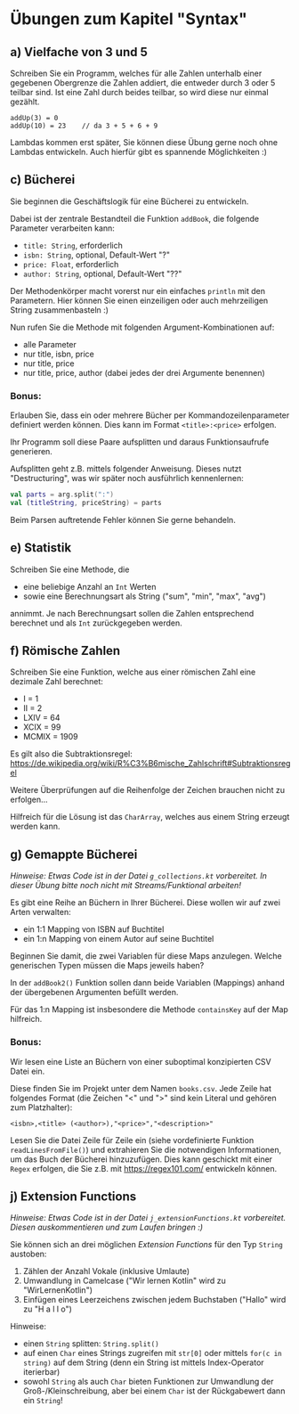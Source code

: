 # Übungen zum Kapitel "Syntax"

## a) Vielfache von 3 und 5

Schreiben Sie ein Programm, welches für alle Zahlen unterhalb einer gegebenen Obergrenze die Zahlen addiert, die
entweder durch 3 oder 5 teilbar sind. Ist eine Zahl durch beides teilbar, so wird diese nur einmal gezählt.

````text
addUp(3) = 0
addUp(10) = 23    // da 3 + 5 + 6 + 9
````

Lambdas kommen erst später, Sie können diese Übung gerne noch ohne Lambdas entwickeln. Auch hierfür gibt es
spannende Möglichkeiten :)

## c) Bücherei

Sie beginnen die Geschäftslogik für eine Bücherei zu entwickeln.

Dabei ist der zentrale Bestandteil die Funktion `addBook`, die folgende Parameter verarbeiten kann:

* `title: String`, erforderlich
* `isbn: String`, optional, Default-Wert "?"
* `price: Float`, erforderlich
* `author: String`, optional, Default-Wert "??"

Der Methodenkörper macht vorerst nur ein einfaches `println` mit den Parametern. Hier können Sie einen
einzeiligen oder auch mehrzeiligen String zusammenbasteln :)

Nun rufen Sie die Methode mit folgenden Argument-Kombinationen auf:

* alle Parameter
* nur title, isbn, price
* nur title, price
* nur title, price, author (dabei jedes der drei Argumente benennen)

### Bonus:

Erlauben Sie, dass ein oder mehrere Bücher per Kommandozeilenparameter definiert werden können. Dies
kann im Format `<title>:<price>` erfolgen.

Ihr Programm soll diese Paare aufsplitten und daraus Funktionsaufrufe generieren.

Aufsplitten geht z.B. mittels folgender Anweisung. Dieses nutzt "Destructuring", was wir später noch
ausführlich kennenlernen:

````kotlin
val parts = arg.split(":")
val (titleString, priceString) = parts
````

Beim Parsen auftretende Fehler können Sie gerne behandeln.

## e) Statistik

Schreiben Sie eine Methode, die

* eine beliebige Anzahl an `Int` Werten
* sowie eine Berechnungsart als String ("sum", "min", "max", "avg")

annimmt. Je nach Berechnungsart sollen die Zahlen entsprechend berechnet und als `Int` zurückgegeben werden.

## f) Römische Zahlen

Schreiben Sie eine Funktion, welche aus einer römischen Zahl eine dezimale Zahl berechnet:

* I = 1
* II = 2
* LXIV = 64
* XCIX = 99
* MCMIX = 1909

Es gilt also die Subtraktionsregel: https://de.wikipedia.org/wiki/R%C3%B6mische_Zahlschrift#Subtraktionsregel

Weitere Überprüfungen auf die Reihenfolge der Zeichen brauchen nicht zu erfolgen...

Hilfreich für die Lösung ist das `CharArray`, welches aus einem String erzeugt werden kann.

## g) Gemappte Bücherei

*Hinweise: Etwas Code ist in der Datei `g_collections.kt` vorbereitet. In dieser Übung bitte noch 
nicht mit Streams/Funktional arbeiten!*

Es gibt eine Reihe an Büchern in Ihrer Bücherei. Diese wollen wir auf zwei Arten verwalten:

* ein 1:1 Mapping von ISBN auf Buchtitel
* ein 1:n Mapping von einem Autor auf seine Buchtitel

Beginnen Sie damit, die zwei Variablen für diese Maps anzulegen. Welche generischen Typen müssen die Maps
jeweils haben?

In der `addBook2()` Funktion sollen dann beide Variablen (Mappings) anhand der übergebenen Argumenten befüllt werden.

Für das 1:n Mapping ist insbesondere die Methode `containsKey` auf der Map hilfreich.

### Bonus:

Wir lesen eine Liste an Büchern von einer suboptimal konzipierten CSV Datei ein.

Diese finden Sie im Projekt unter dem Namen `books.csv`. Jede Zeile hat folgendes Format (die
Zeichen "<" und ">" sind kein Literal und gehören zum Platzhalter):

````text
<isbn>,<title> (<author>),"<price>","<description>"
````

Lesen Sie die Datei Zeile für Zeile ein (siehe vordefinierte Funktion `readLinesFromFile()`) und extrahieren Sie die
notwendigen Informationen, um das Buch der Bücherei hinzuzufügen. Dies kann geschickt mit einer `Regex`
erfolgen, die Sie z.B. mit https://regex101.com/ entwickeln können.

## j) Extension Functions

*Hinweise: Etwas Code ist in der Datei `j_extensionFunctions.kt` vorbereitet.
Diesen auskommentieren und zum Laufen bringen :)*

Sie können sich an drei möglichen _Extension Functions_ für den Typ `String` austoben:

1. Zählen der Anzahl Vokale (inklusive Umlaute)
2. Umwandlung in Camelcase ("Wir lernen Kotlin" wird zu "WirLernenKotlin")
3. Einfügen eines Leerzeichens zwischen jedem Buchstaben ("Hallo" wird zu "H a l l o")

Hinweise:

* einen `String` splitten: `String.split()`
* auf einen `Char` eines Strings zugreifen mit `str[0]` oder mittels `for(c in string)` auf dem String
  (denn ein String ist mittels Index-Operator iterierbar)
* sowohl `String` als auch `Char` bieten Funktionen zur Umwandlung der Groß-/Kleinschreibung, aber bei
  einem `Char` ist der Rückgabewert dann ein `String`!

